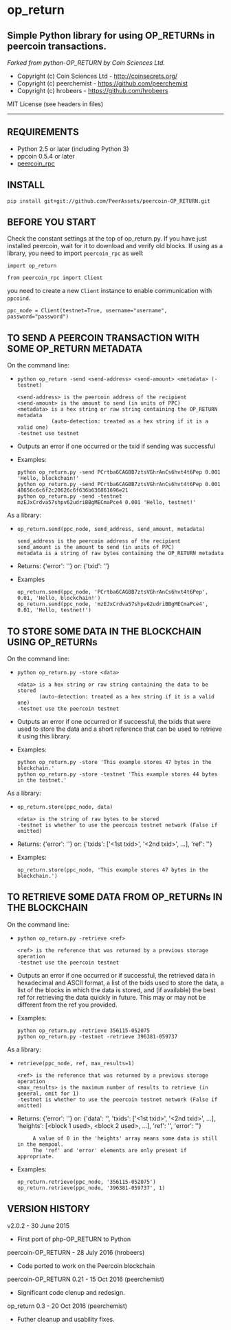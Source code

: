 # op_return

## Simple Python library for using OP_RETURNs in peercoin transactions.

*Forked from python-OP_RETURN by Coin Sciences Ltd.*

* Copyright (c) Coin Sciences Ltd - http://coinsecrets.org/
* Copyright (c) peerchemist       - https://github.com/peerchemist
* Copyright (c) hrobeers          - https://github.com/hrobeers

MIT License (see headers in files)

_____________________________________________________________________

REQUIREMENTS
------------
* Python 2.5 or later (including Python 3)
* ppcoin 0.5.4 or later
* [peercoin_rpc](https://github.com/peerchemist/peercoin_rpc)


INSTALL
---------------
`pip install git+git://github.com/PeerAssets/peercoin-OP_RETURN.git`


BEFORE YOU START
----------------
Check the constant settings at the top of op_return.py.
If you have just installed peercoin, wait for it to download and verify old blocks.
If using as a library, you need to import `peercoin_rpc` as well:

`import op_return`

`from peercoin_rpc import Client`

you need to create a new `Client` instance to enable communication with `ppcoind`.

`ppc_node = Client(testnet=True, username="username", password="password")`


TO SEND A PEERCOIN TRANSACTION WITH SOME OP_RETURN METADATA
-----------------------------------------------------------

On the command line:

* `python op_return -send <send-address> <send-amount> <metadata> (-testnet)`

  ```
  <send-address> is the peercoin address of the recipient
  <send-amount> is the amount to send (in units of PPC)
  <metadata> is a hex string or raw string containing the OP_RETURN metadata
             (auto-detection: treated as a hex string if it is a valid one)
  -testnet use testnet
  ```

* Outputs an error if one occurred or the txid if sending was successful

* Examples:

  ```
  python op_return.py -send PCrtba6CAGBB7ztsVGhrAnCs6hvt4t6Pep 0.001 'Hello, blockchain!'
  python op_return.py -send PCrtba6CAGBB7ztsVGhrAnCs6hvt4t6Pep 0.001 48656c6c6f2c20626c6f636b636861696e21
  python op_return.py -send -testnet mzEJxCrdva57shpv62udriBBgMECmaPce4 0.001 'Hello, testnet!'
  ```

As a library:

* `op_return.send(ppc_node, send_address, send_amount, metadata)`

  ```
  send_address is the peercoin address of the recipient
  send_amount is the amount to send (in units of PPC)
  metadata is a string of raw bytes containing the OP_RETURN metadata
  ```

* Returns: {'error': '<some error string>'}
       or: {'txid': '<sent txid>'}

* Examples

  ```
  op_return.send(ppc_node, 'PCrtba6CAGBB7ztsVGhrAnCs6hvt4t6Pep', 0.01, 'Hello, blockchain!')
  op_return.send(ppc_node, 'mzEJxCrdva57shpv62udriBBgMECmaPce4', 0.01, 'Hello, testnet!')
  ```


TO STORE SOME DATA IN THE BLOCKCHAIN USING OP_RETURNs
-----------------------------------------------------

On the command line:

* `python op_return.py -store <data>`

  ```
  <data> is a hex string or raw string containing the data to be stored
         (auto-detection: treated as a hex string if it is a valid one)
  -testnet use the peercoin testnet
  ```

* Outputs an error if one occurred or if successful, the txids that were used to store
  the data and a short reference that can be used to retrieve it using this library.

* Examples:

  ```
  python op_return.py -store 'This example stores 47 bytes in the blockchain.'
  python op_return.py -store -testnet 'This example stores 44 bytes in the testnet.'
  ```

As a library:

* `op_return.store(ppc_node, data)`
  
  ```
  <data> is the string of raw bytes to be stored
  -testnet is whether to use the peercoin testnet network (False if omitted)
  ```

* Returns: {'error': '<some error string>'}
       or: {'txids': ['<1st txid>', '<2nd txid>', ...],
            'ref': '<ref for retrieving data>'}

* Examples:

  ```
  op_return.store(ppc_node, 'This example stores 47 bytes in the blockchain.')
  ```

TO RETRIEVE SOME DATA FROM OP_RETURNs IN THE BLOCKCHAIN
-------------------------------------------------------

On the command line:

* `python op_return.py -retrieve <ref>`

  ```
  <ref> is the reference that was returned by a previous storage operation
  -testnet use the peercoin testnet
  ```

* Outputs an error if one occurred or if successful, the retrieved data in hexadecimal
  and ASCII format, a list of the txids used to store the data, a list of the blocks in
  which the data is stored, and (if available) the best ref for retrieving the data
  quickly in future. This may or may not be different from the ref you provided.

* Examples:

  ```
  python op_return.py -retrieve 356115-052075
  python op_return.py -testnet -retrieve 396381-059737
  ```

As a library:

* `retrieve(ppc_node, ref, max_results=1)`

  ```
  <ref> is the reference that was returned by a previous storage operation
  <max_results> is the maximum number of results to retrieve (in general, omit for 1)
  -testnet is whether to use the peercoin testnet network (False if omitted)
  ```

* Returns: {'error': '<some error string>'}
       or: {'data': '<raw binary data>',
            'txids': ['<1st txid>', '<2nd txid>', ...],
            'heights': [<block 1 used>, <block 2 used>, ...],
            'ref': '<best ref for retrieving data>',
            'error': '<error if data only partially retrieved>'}

           A value of 0 in the 'heights' array means some data is still in the mempool.
           The 'ref' and 'error' elements are only present if appropriate.

* Examples:

  ```
  op_return.retrieve(ppc_node, '356115-052075')
  op_return.retrieve(ppc_node, '396381-059737', 1)
  ```


VERSION HISTORY
---------------
v2.0.2 - 30 June 2015
* First port of php-OP_RETURN to Python

peercoin-OP_RETURN - 28 July 2016 (hrobeers)
* Code ported to work on the Peercoin blockchain

peercoin-OP_RETURN 0.21 - 15 Oct 2016 (peerchemist)
*  Significant code clenup and redesign.

op_return 0.3 - 20 Oct 2016 (peerchemist)
*  Futher cleanup and usability fixes.
